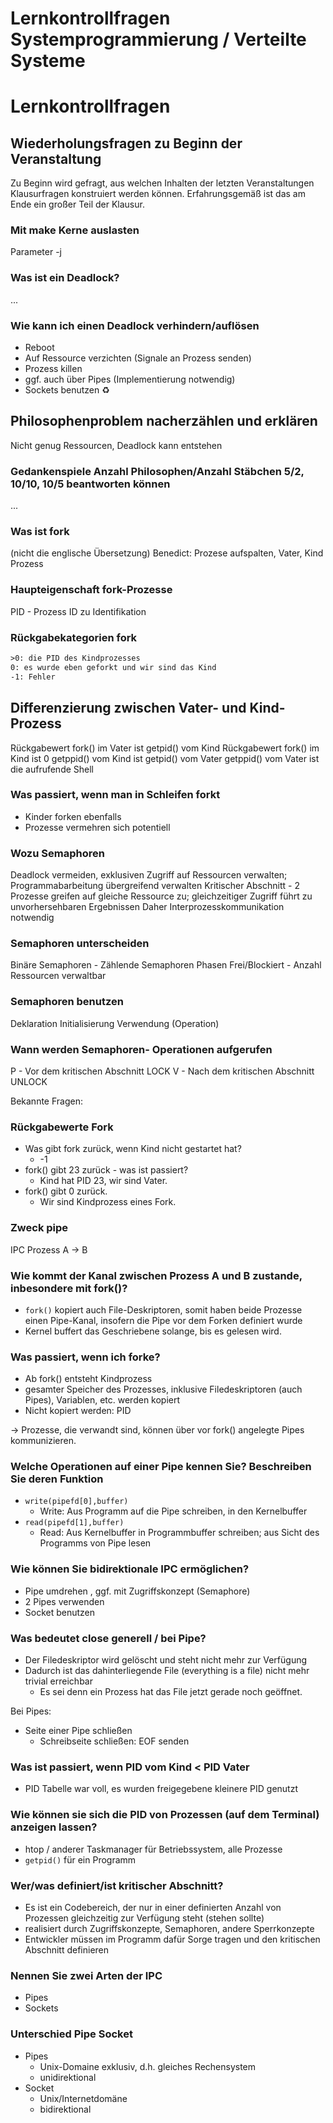 <!----------
title: "Lernkontrollfragen Systemprogrammierung / Verteilte Systeme"
date: "Semester 5"
keywords: [Systemprogrammierung, Verteilte Systeme, RES, DHGE, Semester 5]
---------->

Lernkontrollfragen Systemprogrammierung / Verteilte Systeme
========================================

<!-- md2apkg ignore-card -->

# Lernkontrollfragen

## Wiederholungsfragen zu Beginn der Veranstaltung

<!-- md2apkg ignore-card -->

Zu Beginn wird gefragt, aus welchen Inhalten der letzten Veranstaltungen Klausurfragen konstruiert werden können.
Erfahrungsgemäß ist das am Ende ein großer Teil der Klausur.

### Mit make Kerne auslasten

Parameter -j

### Was ist ein Deadlock?

...

### Wie kann ich einen Deadlock verhindern/auflösen

- Reboot
- Auf Ressource verzichten (Signale an Prozess senden)
- Prozess killen
- ggf. auch über Pipes (Implementierung notwendig)
- Sockets benutzen ♻️ <!-- na mal sehen ob das in LaTeX und anki probleme macht -->

## Philosophenproblem nacherzählen und erklären

Nicht genug Ressourcen, Deadlock kann entstehen

### Gedankenspiele Anzahl Philosophen/Anzahl Stäbchen 5/2, 10/10, 10/5 beantworten können

...

### Was ist fork

(nicht die englische Übersetzung)
Benedict: Prozese aufspalten, Vater, Kind Prozess

### Haupteigenschaft fork-Prozesse

PID - Prozess ID zu Identifikation
<!-- Max hier ergänzen wenn du magst ### Eigenschaften eines Prozesses -->

### Rückgabekategorien fork

```txt
>0: die PID des Kindprozesses
0: es wurde eben geforkt und wir sind das Kind
-1: Fehler
```

## Differenzierung zwischen Vater- und Kind-Prozess

Rückgabewert fork() im Vater ist getpid() vom Kind
Rückgabewert fork() im Kind ist 0
getppid() vom Kind ist getpid() vom Vater
getppid() vom Vater ist die aufrufende Shell

### Was passiert, wenn man in Schleifen forkt

- Kinder forken ebenfalls
- Prozesse vermehren sich potentiell

### Wozu Semaphoren

Deadlock vermeiden, exklusiven Zugriff auf Ressourcen verwalten; Programmabarbeitung übergreifend verwalten
Kritischer Abschnitt - 2 Prozesse greifen auf gleiche Ressource zu; gleichzeitiger Zugriff führt zu unvorhersehbaren Ergebnissen
Daher Interprozesskommunikation notwendig

### Semaphoren unterscheiden

Binäre Semaphoren - Zählende Semaphoren
Phasen Frei/Blockiert - Anzahl Ressourcen verwaltbar

### Semaphoren benutzen

Deklaration
Initialisierung
Verwendung (Operation)

### Wann werden Semaphoren- Operationen aufgerufen

P - Vor dem kritischen Abschnitt LOCK
V - Nach dem kritischen Abschnitt UNLOCK

Bekannte Fragen:

### Rückgabewerte Fork

- Was gibt fork zurück, wenn Kind nicht gestartet hat?
  - -1
- fork() gibt 23 zurück - was ist passiert?
  - Kind hat PID 23, wir sind Vater.
- fork() gibt 0 zurück.
  - Wir sind Kindprozess eines Fork.

### Zweck pipe

IPC Prozess A -> B

### Wie kommt der Kanal zwischen Prozess A und B zustande, inbesondere mit fork()?

<!-- Antwort Studi: vgl. Sockets (File) -->

- ``fork()`` kopiert auch File-Deskriptoren, somit haben beide Prozesse einen Pipe-Kanal, insofern die Pipe vor dem Forken definiert wurde
- Kernel buffert das Geschriebene solange, bis es gelesen wird.

### Was passiert, wenn ich forke?

- Ab fork() entsteht Kindprozess
- gesamter Speicher des Prozesses, inklusive Filedeskriptoren (auch Pipes), Variablen, etc. werden kopiert
- Nicht kopiert werden: PID<!-- DUH -->

$\rightarrow$ Prozesse, die verwandt sind, können über vor fork() angelegte Pipes kommunizieren.

### Welche Operationen auf einer Pipe kennen Sie? Beschreiben Sie deren Funktion

- `write(pipefd[0],buffer)`
  - Write: Aus Programm auf die Pipe schreiben, in den Kernelbuffer
- `read(pipefd[1],buffer)`
  - Read: Aus Kernelbuffer in Programmbuffer schreiben; aus Sicht des Programms von Pipe lesen

### Wie können Sie bidirektionale IPC ermöglichen?

- Pipe umdrehen <!-- LOL -->, ggf. mit Zugriffskonzept (Semaphore)
- 2 Pipes verwenden
- Socket benutzen

### Was bedeutet close generell / bei Pipe?

- Der Filedeskriptor wird gelöscht und steht nicht mehr zur Verfügung
- Dadurch ist das dahinterliegende File (everything is a file) nicht mehr trivial erreichbar
  - Es sei denn ein Prozess hat das File jetzt gerade noch geöffnet.

Bei Pipes:

- Seite einer Pipe schließen
  - Schreibseite schließen: EOF senden

<!-- **PIDs differieren stark, was ist passiert?**  -->

<!-- #### Was passiert, wenn der Wertebereich für PIDs erschöpft ist? (2 Möglichkeiten) TODO -->

### Was ist passiert, wenn PID vom Kind < PID Vater

- PID Tabelle war voll, es wurden freigegebene kleinere PID genutzt

### Wie können sie sich die PID von Prozessen (auf dem Terminal) anzeigen lassen?

- htop / anderer Taskmanager für Betriebssystem, alle Prozesse
- `getpid()` für ein Programm

### Wer/was definiert/ist kritischer Abschnitt?

- Es ist ein Codebereich, der nur in einer definierten Anzahl von Prozessen gleichzeitig zur Verfügung steht (stehen sollte)
- realisiert durch Zugriffskonzepte, Semaphoren, andere Sperrkonzepte
- Entwickler müssen im Programm dafür Sorge tragen und den kritischen Abschnitt definieren

### Nennen Sie zwei Arten der IPC

- Pipes
- Sockets

### Unterschied Pipe Socket

- Pipes
  - Unix-Domaine exklusiv, d.h. gleiches Rechensystem
  - unidirektional
- Socket
  - Unix/Internetdomäne
  - bidirektional
